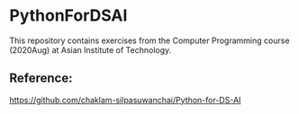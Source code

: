 # PythonForDSAI
This repository contains exercises from the Computer Programming course (2020Aug) at Asian Institute of Technology.

## Reference:
https://github.com/chaklam-silpasuwanchai/Python-for-DS-AI
